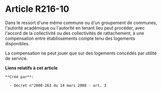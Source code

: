 # Article R216-10

Dans le ressort d'une même commune ou d'un groupement de communes, l'autorité académique ou l'autorité en tenant lieu peut
procéder, avec l'accord de la collectivité ou des collectivités de rattachement, à une compensation entre établissements
compte tenu des logements disponibles. 

La compensation ne peut jouer que sur des logements concédés par utilité de service.

**Liens relatifs à cet article**

	**Créé par**:

	  - Décret n°2008-263 du 14 mars 2008 - art. 3
